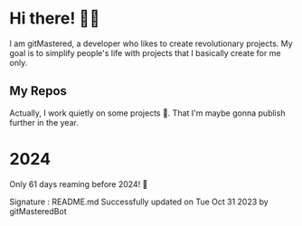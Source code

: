 
# Hi there! 🙋‍♂️
I am gitMastered, a developer who likes to create revolutionary projects.
My goal is to simplify people's life with projects that I basically create for me only.

## My Repos
Actually, I work quietly on some projects 👀. That I'm maybe gonna publish further in the year.

# 2024
Only 61 days reaming before 2024! 🙌

Signature : README.md Successfully updated on Tue Oct 31 2023 by gitMasteredBot


